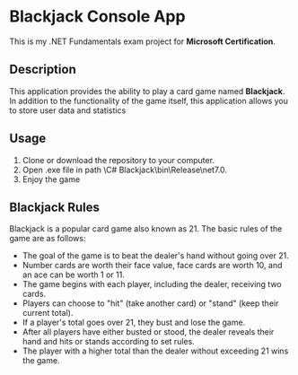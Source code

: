 # Blackjack Console App

This is my .NET Fundamentals exam project for **Microsoft Certification**.

## Description

This application provides the ability to play a card game named **Blackjack**. In addition to the functionality of the game itself, this application allows you to store user data and statistics

## Usage

1. Clone or download the repository to your computer.
2. Open .exe file in path \C# Blackjack\bin\Release\net7.0.
3. Enjoy the game

## Blackjack Rules

Blackjack is a popular card game also known as 21. The basic rules of the game are as follows:
+ The goal of the game is to beat the dealer's hand without going over 21.
+ Number cards are worth their face value, face cards are worth 10, and an ace can be worth 1 or 11.
+ The game begins with each player, including the dealer, receiving two cards.
+ Players can choose to "hit" (take another card) or "stand" (keep their current total).
+ If a player's total goes over 21, they bust and lose the game.
+ After all players have either busted or stood, the dealer reveals their hand and hits or stands according to set rules.
+ The player with a higher total than the dealer without exceeding 21 wins the game.
